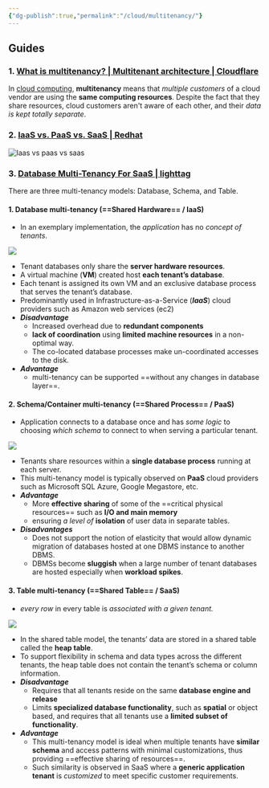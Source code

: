 ```yaml
---
{"dg-publish":true,"permalink":"/cloud/multitenancy/"}
---
```


## Guides

### 1. [What is multitenancy? | Multitenant architecture | Cloudflare](https://www.cloudflare.com/learning/cloud/what-is-multitenancy/)

In [cloud computing](https://www.cloudflare.com/learning/cloud/what-is-the-cloud/), **multitenancy** means that *multiple customers* of a cloud vendor are using the **same computing resources**. Despite the fact that they share resources, cloud customers aren't aware of each other, and their *data is kept totally separate*.

### 2. [IaaS vs. PaaS vs. SaaS | Redhat](https://www.redhat.com/en/topics/cloud-computing/iaas-vs-paas-vs-saas)

![Iaas vs paas vs saas](https://www.redhat.com/cms/managed-files/iaas-paas-saas-diagram5.1-1638x1046.png)

### 3. [Database Multi-Tenancy For SaaS | lighttag](https://www.lighttag.io/blog/database-multi-tenancy/) 

There are three multi-tenancy models: Database, Schema, and Table.

#### 1. **Database multi-tenancy** (==Shared Hardware== / IaaS)

- In an exemplary implementation, the _application_ has no _concept of tenants_.

![](https://www.lighttag.io/static/02cf3240c52ce2094f67498f767b969a/fcda8/db_diagram.png)

- Tenant databases only share the **server hardware resources**.
- A virtual machine (**VM**) created host **each tenant’s database**.
- Each tenant is assigned its own VM and an exclusive database process that serves the tenant’s database.
- Predominantly used in Infrastructure-as-a-Service (***IaaS***) cloud providers such as Amazon web services (ec2)
- ***Disadvantage***
    - Increased overhead due to **redundant components**
    - **lack of coordination** using **limited machine resources** in a non-optimal way.
    - The co-located database processes make un-coordinated accesses to the disk.
- ***Advantage***
    - multi-tenancy can be supported ==without any changes in database layer==.

#### 2. **Schema/Container multi-tenancy** (==Shared Process== / PaaS)

- Application connects to a database once and has _some logic_ to choosing _which schema_ to connect to when serving a particular tenant.

![](https://www.lighttag.io/static/990b4b1a9cffdb9494bd2828928286d6/2b727/schema_diagram.png)

- Tenants share resources within a **single database process** running at each server.
- This multi-tenancy model is typically observed on **PaaS** cloud providers such as Microsoft SQL Azure, Google Megastore, etc.
- ***Advantage***
    - More **effective sharing** of some of the ==critical physical resources== such as **I/O and main memory**
    - ensuring *a level of* **isolation** of user data in separate tables.
- ***Disadvantages***
    - Does not support the notion of elasticity that would allow dynamic migration of databases hosted at one DBMS instance to another DBMS.
    - DBMSs become **sluggish** when a large number of tenant databases are hosted especially when **workload spikes**.


#### 3. **Table multi-tenancy** (==Shared Table== / SaaS)

- _every row_ in every table is _associated with a given tenant._

![](https://www.lighttag.io/static/dd3c42f9c140a5b1224c379f8cd8096c/6bdcf/table_diagram1.png)

- In the shared table model, the tenants’ data are stored in a shared table called the **heap table**.
- To support flexibility in schema and data types across the different tenants, the heap table does not contain the tenant’s schema or column information.
- ***Disadvantage***
    - Requires that all tenants reside on the same **database engine and release**
    - Limits **specialized database functionality**, such as **spatial** or object based, and requires that all tenants use a **limited subset of functionality**.
- ***Advantage***
    - This multi-tenancy model is ideal when multiple tenants have **similar schema** and access patterns with minimal customizations, thus providing ==effective sharing of resources==.
    - Such similarity is observed in SaaS where a **generic application tenant** is *customized* to meet specific customer requirements.
